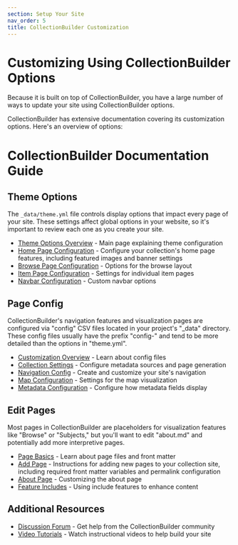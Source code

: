 ```yaml
---
section: Setup Your Site
nav_order: 5
title: CollectionBuilder Customization 
---
```


# Customizing Using CollectionBuilder Options

Because it is built on top of CollectionBuilder, you have a large number of ways to update your site using CollectionBuilder options. 

CollectionBuilder has extensive documentation covering its customization options. Here's an overview of options: 

# CollectionBuilder Documentation Guide

## Theme Options
The `_data/theme.yml` file controls display options that impact every page of your site. These settings affect global options in your website, so it's important to review each one as you create your site.

- [Theme Options Overview](https://collectionbuilder.github.io/cb-docs/docs/theme/) - Main page explaining theme configuration
- [Home Page Configuration](https://collectionbuilder.github.io/cb-docs/docs/theme/home/) - Configure your collection's home page features, including featured images and banner settings
- [Browse Page Configuration](https://collectionbuilder.github.io/cb-docs/docs/theme/browse/) - Options for the browse layout
- [Item Page Configuration](https://collectionbuilder.github.io/cb-docs/docs/theme/item/) - Settings for individual item pages
- [Navbar Configuration](https://collectionbuilder.github.io/cb-docs/docs/theme/navbar/) - Custom navbar options

## Page Config
CollectionBuilder's navigation features and visualization pages are configured via "config" CSV files located in your project's "_data" directory. These config files usually have the prefix "config-" and tend to be more detailed than the options in "theme.yml".

- [Customization Overview](https://collectionbuilder.github.io/cb-docs/docs/customization/) - Learn about config files
- [Collection Settings](https://collectionbuilder.github.io/cb-docs/docs/config/collection/) - Configure metadata sources and page generation
- [Navigation Config](https://collectionbuilder.github.io/cb-docs/docs/config/nav/) - Create and customize your site's navigation
- [Map Configuration](https://collectionbuilder.github.io/cb-docs/docs/config/map/) - Settings for the map visualization
- [Metadata Configuration](https://collectionbuilder.github.io/cb-docs/docs/config/metadata/) - Configure how metadata fields display

## Edit Pages
Most pages in CollectionBuilder are placeholders for visualization features like "Browse" or "Subjects," but you'll want to edit "about.md" and potentially add more interpretive pages.

- [Page Basics](https://collectionbuilder.github.io/cb-docs/docs/pages/basics/) - Learn about page files and front matter
- [Add Page](https://collectionbuilder.github.io/cb-docs/docs/pages/add_page/) - Instructions for adding new pages to your collection site, including required front matter variables and permalink configuration
- [About Page](https://collectionbuilder.github.io/cb-docs/docs/pages/about/) - Customizing the about page
- [Feature Includes](https://collectionbuilder.github.io/cb-docs/docs/pages/features/) - Using include features to enhance content

## Additional Resources
- [Discussion Forum](https://github.com/CollectionBuilder/collectionbuilder.github.io/discussions) - Get help from the CollectionBuilder community
- [Video Tutorials](https://collectionbuilder.github.io/cb-docs/docs/tutorials/) - Watch instructional videos to help build your site

<!-- This section has been replaced by the new combined 'Setup Your Site' documentation. Please see ../setup-your-site.md for the latest workflow. -->

